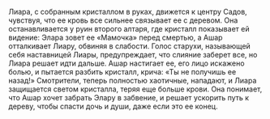Лиара, с собранным кристаллом в руках, движется к центру Садов, чувствуя, что ее кровь все сильнее связывает ее с деревом. Она останавливается у руин второго алтаря, где кристалл показывает ей видение: Элара зовет ее «Мамочка» перед смертью, а Ашар отталкивает Лиару, обвиняя в слабости. Голос старухи, называющей себя наставницей Лиары, предупреждает, что слияние заберет все, но Лиара решает идти дальше. Ашар настигает ее, его лицо искажено болью, и пытается разбить кристалл, крича: «Ты не получишь ее назад!» Смотрители, теперь полностью хаотичные, нападают, и Лиара защищается светом кристалла, теряя еще больше крови. Она понимает, что Ашар хочет забрать Элару в забвение, и решает ускорить путь к дереву, чтобы спасти дочь и души, даже если это ее конец.